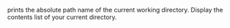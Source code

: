prints the absolute path name of the current working directory.
Display the contents list of your current directory.